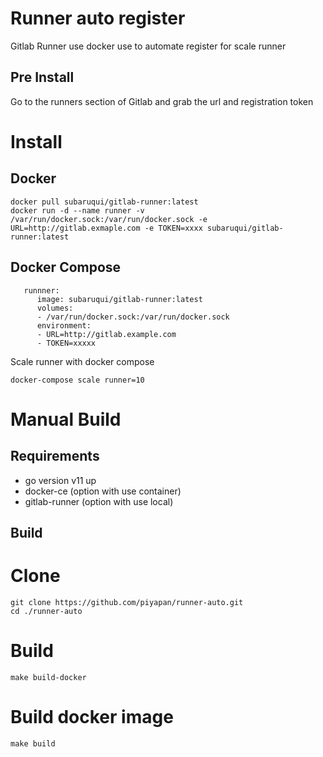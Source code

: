 # Runner auto register
Gitlab Runner use docker use to automate register for scale runner
## Pre Install
Go to the runners section of Gitlab and grab the url and registration token 
# Install
## Docker 
```
docker pull subaruqui/gitlab-runner:latest
docker run -d --name runner -v /var/run/docker.sock:/var/run/docker.sock -e URL=http://gitlab.exmaple.com -e TOKEN=xxxx subaruqui/gitlab-runner:latest
```
## Docker Compose
```
   runnner:
      image: subaruqui/gitlab-runner:latest
      volumes:
      - /var/run/docker.sock:/var/run/docker.sock
      environment:
      - URL=http://gitlab.example.com
      - TOKEN=xxxxx
```
Scale runner with docker compose
```
docker-compose scale runner=10
```
# Manual Build
## Requirements
* go version v11 up
* docker-ce (option with use container)
* gitlab-runner (option with use local)
## Build
# Clone
```
git clone https://github.com/piyapan/runner-auto.git
cd ./runner-auto
```
# Build 
```
make build-docker
```
# Build docker image
```
make build
```
